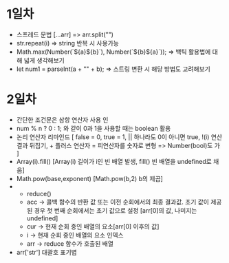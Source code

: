 # 1일차

<ul>
<li>스프레드 문법 [...arr] => arr.split("")</li>
<li>str.repeat(i) => string 반복 시 사용가능 </li>
<li>Math.max(Number(`${a}${b}`), Number(`${b}${a}`)); => 백틱 활용법에 대해 넓게 생각해보기</li>
<li>let num1 = parseInt(a + "" + b); => 스트링 변환 시 해당 방법도 고려해보기</li>
</ul>

# 2일차

<ul>
<li>간단한 조건문은 삼항 연산자 사용 인</li>
<li>num % n ? 0 : 1; 와 같이 0과 1을 사용할 때는 boolean 활용</li>
<li>논리 연산자 리마인드 [ false = 0, true = 1, || 하나라도 0이 아니면 true, !(i) 연산 결과 뒤집기,  + 플러스 연산자 = 피연산자를 숫자로 변형 => Number(bool)도 가 ]</li>
<li>Array(i).fill() [Array(i) 길이가 i인 빈 배열 발생, fill() 빈 배열을 undefined로 채움]</li>
<li>Math.pow(base,exponent) [Math.pow(b,2) b의 제곱]</li>
<li>
  <ul>
    <li>reduce()</li>
    <li>acc -> 콜백 함수의 반환 값 또는 이전 순회에서의 최종 결과값. 초기 값이 제공된 경우 첫 번째 순회에서는 초기 값으로 설정 [arr[0]의 값, 나미지는 undefined]</li>
    <li>cur -> 현재 순회 중인 배열의 요소[arr[0] 이후의 값]</li>
    <li>i -> 현재 순회 중인 배열의 요소 인덱스</li>
    <li>arr -> reduce 함수가 호출된 배열</li>
  </ul>
</li>
<li>arr['str'] 대괄호 표기볍</li>
</ul>
